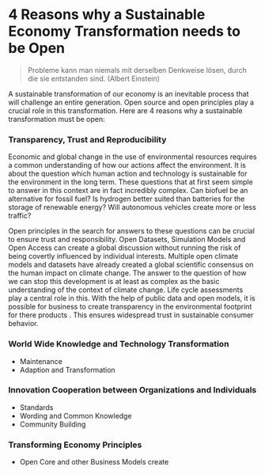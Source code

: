 # 4 Reasons why a Sustainable Economy Transformation needs to be Open

> Probleme kann man niemals mit derselben Denkweise lösen, durch die sie entstanden sind. (Albert Einstein)

A sustainable transformation of our economy is an inevitable process that will challenge an entire generation. Open source and open principles play a crucial role in this transformation. Here are 4 reasons why a sustainable transformation must be open:

### Transparency, Trust and Reproducibility 

Economic and global change in the use of environmental resources requires a common understanding of how our actions affect the environment. It is about the question which human action and technology is sustainable for the environment in the long term. These questions that at first seem simple to answer in this context are in fact incredibly complex. Can biofuel be an alternative for fossil fuel? Is hydrogen better suited than batteries for the storage of renewable energy?  Will autonomous vehicles create more or less traffic? 

Open principles in the search for answers to these questions can be crucial to ensure trust and responsibility. Open Datasets, Simulation Models and Open Access can create a global discussion without running the risk of being covertly influenced by individual interests. Multiple open climate models and datasets have already created a global scientific consensus on the human impact on climate change. The answer to the question of how we can stop this development is at least as complex as the basic understanding of the context of climate change. Life cycle assessments play a central role in this. With the help of public data and open models, it is possible for business to create transparency in the environmental footprint for there products . This ensures widespread trust in sustainable consumer behavior.

### World Wide Knowledge and Technology Transformation

* Maintenance
* Adaption and Transformation

### Innovation Cooperation between Organizations and Individuals

* Standards
* Wording and Common Knowledge
* Community Building

### Transforming Economy Principles

* Open Core and other Business Models create 

